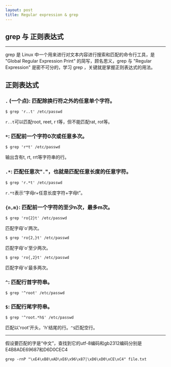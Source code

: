 ```yaml
---
layout: post
title: Regular expression & grep
---
```

## grep 与 正则表达式



***

grep 是 Linux 中一个用来进行对文本内容进行搜索和匹配的命令行工具，是 "Global Regular Expression Print" 的简写，顾名思义，grep 与 "Regular Expression" 是密不可分的，学习 grep ，关键就是掌握正则表达式的用法。

## 正则表达式

### `.` (一个点): 匹配除换行符之外的任意单个字符。


    $ grep 'r..t' /etc/passwd
    
`r..t`可以匹配root, reet, r  t等，但不能匹配rat, rot等。

### `*`: 匹配前一个字符0次或任意多次。

    $ grep 'r*t' /etc/passwd
    
输出含有t, rt, rrt等字符串的行。

### `.*`: 匹配任意次"`.`"，也就是匹配任意长度的任意字符。


    $ grep 'r.*t' /etc/passwd
    
`r.*t`表示“字母r+任意长度字符+字母t”。

### `{n,m}`: 匹配前一个字符的至少n次，最多m次。

    $ grep 'ro{2}t' /etc/passwd
    
匹配字母'o'两次。

    $ grep 'ro{2,}t' /etc/passwd

匹配字母'o'至少两次。

    $ grep 'ro{,2}t' /etc/passwd
    
匹配字母'o'最多两次。
    
### `^`: 匹配行首字符串。

    $ grep '^root' /etc/passwd
    
### `$`: 匹配行尾字符串。
    
    $ grep '^root.*h$' /etc/passwd
    
匹配以'root'开头，'h'结尾的行。`^$`匹配空行。









***

假设要匹配的字是“中文”，查找到它的utf-8编码和gb2312编码分别是E4B8ADE69687和D6D0CEC4

    grep -rnP "\xE4\xB8\xAD\xE6\x96\x87|\xD6\xD0\xCE\xC4" file.txt
    
